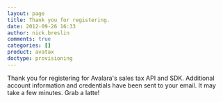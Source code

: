 ```yaml
---
layout: page
title: Thank you for registering.
date: 2012-09-26 16:33
author: nick.breslin
comments: true
categories: []
product: avatax
doctype: provisioning
---
```

<script src="//cdn.optimizely.com/js/16139229.js"></script>


Thank you for registering for Avalara's sales tax API and SDK.
 Additional account information and credentials have been sent to your email.
 It may take a few minutes. Grab a latte!

<!-- Google Code for Lead Conversion Page -->
<script language="javascript">// <![CDATA[
var google_conversion_id = 1070910856;
var google_conversion_language = "en";
var google_conversion_format = "2";
var google_conversion_color = "ffffff";
var google_conversion_label = "lead";
var google_conversion_value = 0;
// ]]></script>
<script src="https://www.googleadservices.com/pagead/conversion.js">// <![CDATA[


// ]]></script>

<noscript></noscript>
<script language="javascript">// <![CDATA[
if (!window.mstag) mstag = {loadTag : function(){},time : (new Date()).getTime()};
// ]]></script>
<script id="mstag_tops" src="//flex.atdmt.com/mstag/site/11f99b69-8a8c-4683-b787-d7faf5b74360/mstag.js"></script>
<script language="javascript">// <![CDATA[
mstag.loadTag("conversion", {cp : "5050", dedup : "1"})
// ]]></script>
